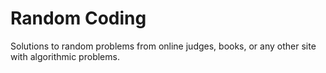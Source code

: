 # Random Coding
Solutions to random problems from online judges, books, or any other site with algorithmic problems.
